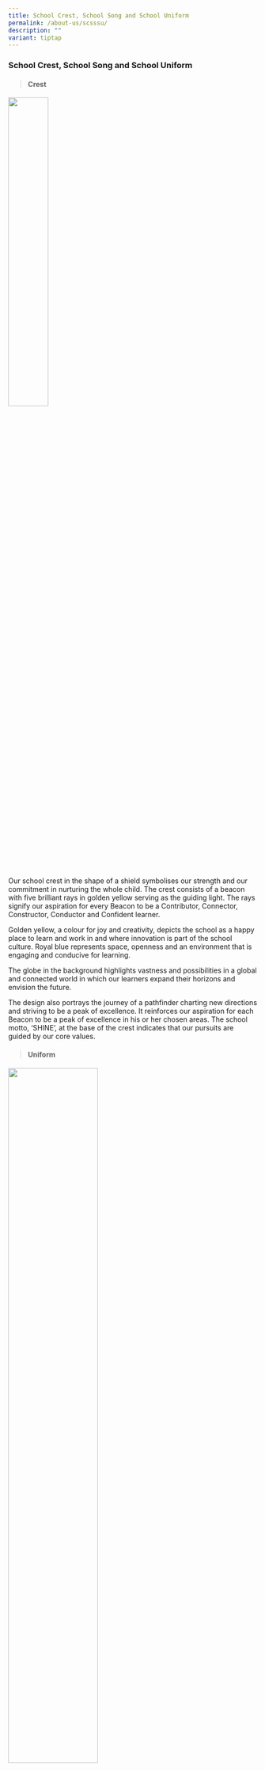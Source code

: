 ```yaml
---
title: School Crest, School Song and School Uniform
permalink: /about-us/scsssu/
description: ""
variant: tiptap
---
```

<h3>School Crest, School Song and School Uniform</h3>
<p></p>
<blockquote>
<h4>Crest</h4>
</blockquote>
<div class="isomer-image-wrapper">
<img style="width:40%" height="auto" width="100%" src="/images/School Crest.jpg">
</div>
<p>Our school crest in the shape of a shield symbolises our strength and
our commitment in nurturing the whole child. The crest consists of a beacon
with five brilliant rays in golden yellow serving as the guiding light.
The rays signify our aspiration for every Beacon to be a Contributor, Connector,
Constructor, Conductor and Confident learner.</p>
<p>Golden yellow, a colour for joy and creativity, depicts the school as
a happy place to learn and work in and where innovation is part of the
school culture. Royal blue represents space, openness and an environment
that is engaging and conducive for learning.</p>
<p>The globe in the background highlights vastness and possibilities in a
global and connected world in which our learners expand their horizons
and envision the future.</p>
<p>The design also portrays the journey of a pathfinder charting new directions
and striving to be a peak of excellence. It reinforces our aspiration for
each Beacon to be a peak of excellence in his or her chosen areas. The
school motto, ‘SHINE’, at the base of the crest indicates that our pursuits
are guided by our core values.</p>
<p></p>
<blockquote>
<h4>Uniform</h4>
</blockquote>
<div class="isomer-image-wrapper">
<img style="width:60%" height="auto" width="100%" src="/images/abt-sss01.jpg">
</div>
<p>The school uniform consists of two main colours - white and blue. The
colour white projects purity and neutrality, and signifies a successful
beginning. Blue represents openness and portrays vastness and possibilities.
In addition, the thin white stripes on the girls' blue pinafore represent
shining rays of light as from a beacon. The pinafore's 5-sided neckline
depicts our five desired outcomes for the pupils.</p>
<p></p>
<blockquote>
<h4>School Song</h4>
</blockquote>
<h5>Beacon Shining Bright</h5>
<div class="iframe-wrapper">
<iframe height="385" width="630" allowfullscreen="true" frameborder="0" src="https://www.youtube.com/embed/Mp9CfXzDaO0"></iframe>
</div>
<p>The composition of our school song started in 2007 (before the school
officially started). The school song encapsulates both our values and aspirations.
The work was completed in 2008 and the song was proudly sung by the Beacon
community for the first time at our inaugural Beacon Awards Ceremony on
14 Nov 2008.</p>
<div class="isomer-image-wrapper">
<img style="width:60%" height="auto" width="100%" src="/images/BCPS Song - Shining Bright.png">
</div>
<p></p>
